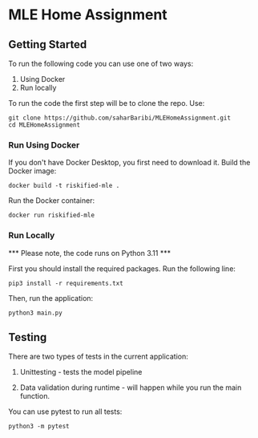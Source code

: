 # MLE Home Assignment

## Getting Started

To run the following code you can use one of two ways:
1. Using Docker
2. Run locally

To run the code the first step will be to clone the repo. Use: 
```
git clone https://github.com/saharBaribi/MLEHomeAssignment.git
cd MLEHomeAssignment
```

### Run Using Docker 
If you don't have Docker Desktop, you first need to download it. 
Build the Docker image: 
```
docker build -t riskified-mle .
```

Run the Docker container: 
```
docker run riskified-mle
```


### Run Locally 
*** Please note, the code runs on Python 3.11 ***

First you should install the required packages. Run the following line: 

``` 
pip3 install -r requirements.txt
```

Then, run the application: 

```
python3 main.py
```

## Testing
There are two types of tests in the current application: 
1. Unittesting - tests the model pipeline

2. Data validation during runtime - will happen while you run the main function. 

You can use pytest to run all tests: 
   ```
   python3 -m pytest
   ```




 
